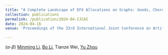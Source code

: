 ```yaml
---
title: "A Complete Landscape of EFX Allocations on Graphs: Goods, Chores and Mixed Manna"
collection: publications
permalink: /publication/2024-04-IJCAI
date: 2024-04-16
venue: 'Proceedings of the 33rd International Joint Conference on Artificial Intelligence (IJCAI-24)'

---
```

($\alpha$-$\beta$) [Minming Li](https://www.cs.cityu.edu.hk/~minmli/), [Bo Li](http://www4.comp.polyu.edu.hk/~bo2li/), Tianze Wei, [Yu Zhou](https://orcid.org/0000-0001-6799-8379)



